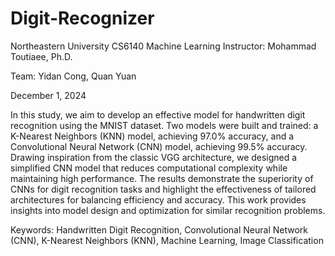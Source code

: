 # Digit-Recognizer

Northeastern University
CS6140 Machine Learning
Instructor: Mohammad Toutiaee, Ph.D.

Team: Yidan Cong, Quan Yuan

December 1, 2024


In this study, we aim to develop an effective model for handwritten digit recognition using the MNIST dataset. Two models were built and trained: a K-Nearest Neighbors (KNN) model, achieving 97.0% accuracy, and a Convolutional Neural Network (CNN) model, achieving 99.5% accuracy. Drawing inspiration from the classic VGG architecture, we designed a simplified CNN model that reduces computational complexity while maintaining high performance. The results demonstrate the superiority of CNNs for digit recognition tasks and highlight the effectiveness of tailored architectures for balancing efficiency and accuracy. This work provides insights into model design and optimization for similar recognition problems.

Keywords: Handwritten Digit Recognition, Convolutional Neural Network (CNN), K-Nearest Neighbors (KNN), Machine Learning, Image Classification
